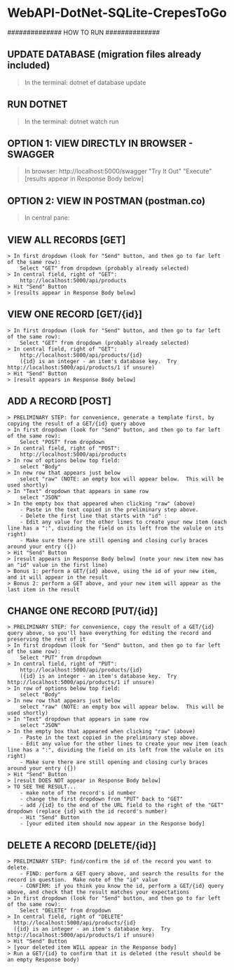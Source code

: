 # WebAPI-DotNet-SQLite-CrepesToGo


############## HOW TO RUN ##############

## UPDATE DATABASE (migration files already included)
> In the terminal:
  dotnet ef database update

## RUN DOTNET
> In the terminal:
   dotnet watch run




## OPTION 1: VIEW DIRECTLY IN BROWSER - SWAGGER
> In browser:
  http://localhost:5000/swagger
  "Try It Out"
  "Execute"
  [results appear in Response Body below]




## OPTION 2: VIEW IN POSTMAN (postman.co)
> In central pane:

  ## VIEW ALL RECORDS [GET]
    > In first dropdown (look for "Send" button, and then go to far left of the same row):
        Select "GET" from dropdown (probably already selected)
    > In central field, right of "GET":
        http://localhost:5000/api/products
    > Hit "Send" Button
    > [results appear in Response Body below]

  ## VIEW ONE RECORD [GET/{id}]
    > In first dropdown (look for "Send" button, and then go to far left of the same row):
        Select "GET" from dropdown (probably already selected)
    > In central field, right of "GET":
        http://localhost:5000/api/products/{id}
        ({id} is an integer - an item's database key.  Try http://localhost:5000/api/products/1 if unsure)
    > Hit "Send" Button
    > [result appears in Response Body below]

  ## ADD A RECORD [POST]
    > PRELIMINARY STEP: for convenience, generate a template first, by copying the result of a GET/{id} query above
    > In first dropdown (look for "Send" button, and then go to far left of the same row):
        Select "POST" from dropdown
    > In central field, right of "POST":
        http://localhost:5000/api/products
    > In row of options below top field:
        select "Body"
    > In new row that appears just below
        select "raw" (NOTE: an empty box will appear below.  This will be used shortly)
    > In "Text" dropdown that appears in same row
        select "JSON"
    > In the empty box that appeared when clicking "raw" (above)
        - Paste in the text copied in the preliminary step above.
        - Delete the first line that starts with "id" : 
        - Edit any value for the other lines to create your new item (each line has a ":", dividing the field on its left from the valule on its right)
        - Make sure there are still opening and closing curly braces around your entry ({})
    > Hit "Send" Button
    > [result appears in Response Body below] (note your new item now has an "id" value in the first line)
    > Bonus 1: perform a GET/{id} above, using the id of your new item, and it will appear in the result
    > Bonus 2: perform a GET above, and your new item will appear as the last item in the result

  ## CHANGE ONE RECORD [PUT/{id}]
    > PRELIMINARY STEP: for convenience, copy the result of a GET/{id} query above, so you'll have everything for editing the record and preserving the rest of it
    > In first dropdown (look for "Send" button, and then go to far left of the same row):
        Select "PUT" from dropdown
    > In central field, right of "PUT":
        http://localhost:5000/api/products/{id}
        ({id} is an integer - an item's database key.  Try http://localhost:5000/api/products/1 if unsure)
    > In row of options below top field:
        select "Body"
    > In new row that appears just below
        select "raw" (NOTE: an empty box will appear below.  This will be used shortly)
    > In "Text" dropdown that appears in same row
        select "JSON"
    > In the empty box that appeared when clicking "raw" (above)
        - Paste in the text copied in the preliminary step above.
        - Edit any value for the other lines to create your new item (each line has a ":", dividing the field on its left from the valule on its right)
        - Make sure there are still opening and closing curly braces around your entry ({})
    > Hit "Send" Button
    > [result DOES NOT appear in Response Body below]
    > TO SEE THE RESULT...
        - make note of the record's id number
        - change the first dropdown from "PUT" back to "GET"
        - add /{id} to the end of the URL field to the right of the "GET" dropdown (replace {id} with the id record's number)
        - Hit "Send" Button
        - [your edited item should now appear in the Response body]

  ## DELETE A RECORD [DELETE/{id}]
    > PRELIMINARY STEP: find/confirm the id of the record you want to delete.
        - FIND: perform a GET query above, and search the results for the record in question.  Make note of the "id" value
        - CONFIRM: if you think you know the id, perform a GET/{id} query above, and check that the result matches your expectations
    > In first dropdown (look for "Send" button, and then go to far left of the same row):
        Select "DELETE" from dropdown
    > In central field, right of "DELETE"
      http://localhost:5000/api/products/{id}
      ({id} is an integer - an item's database key.  Try http://localhost:5000/api/products/1 if unsure)
    > Hit "Send" Button
    > [your deleted item WILL appear in the Response body]
    > Run a GET/{id} to confirm that it is deleted (the result should be an empty Response body)
